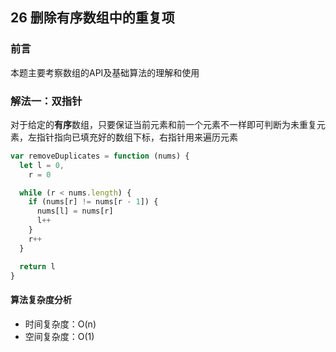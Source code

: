 ## 26 删除有序数组中的重复项

### 前言
本题主要考察数组的API及基础算法的理解和使用


### 解法一：双指针
对于给定的**有序**数组，只要保证当前元素和前一个元素不一样即可判断为未重复元素，左指针指向已填充好的数组下标，右指针用来遍历元素

```js
var removeDuplicates = function (nums) {
  let l = 0,
    r = 0

  while (r < nums.length) {
    if (nums[r] != nums[r - 1]) {
      nums[l] = nums[r]
      l++
    }
    r++
  }

  return l
}
```

#### 算法复杂度分析
- 时间复杂度：O(n)
- 空间复杂度：O(1) 
&nbsp;
    